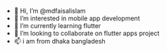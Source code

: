 - 👋 Hi, I’m @mdfaisalislam
- 👀 I’m interested in mobile app development
- 🌱 I’m currently learning flutter
- 💞️ I’m looking to collaborate on flutter apps project
- 📫 i am from dhaka bangladesh

<!---
mdfaisalislam/mdfaisalislam is a ✨ special ✨ repository because its `README.md` (this file) appears on your GitHub profile.
You can click the Preview link to take a look at your changes.
--->
